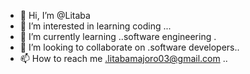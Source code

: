 - 👋 Hi, I’m @Litaba
- 👀 I’m interested in learning coding ...
- 🌱 I’m currently learning ..software engineering .
- 💞️ I’m looking to collaborate on .software developers..
- 📫 How to reach me .litabamajoro03@gmail.com ..

<!---
Litaba/Litaba is a ✨ special ✨ repository because its `README.md` (this file) appears on your GitHub profile.
You can click the Preview link to take a look at your changes.
--->
